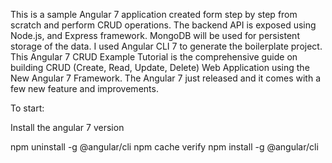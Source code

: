 This is  a sample Angular 7 application  created form step by step from scratch and perform CRUD operations.
The backend API is exposed using Node.js, and Express framework.
MongoDB will be used for persistent storage of the data.
I used  Angular CLI 7 to generate the boilerplate project. 
This Angular 7 CRUD Example Tutorial is the comprehensive guide on building CRUD (Create, Read, Update, Delete) Web Application using the New Angular 7 Framework. The Angular 7 just released and it comes with a few new feature and improvements.

To  start: 

Install the angular 7 version

npm uninstall -g @angular/cli
npm cache verify
npm install -g @angular/cli
